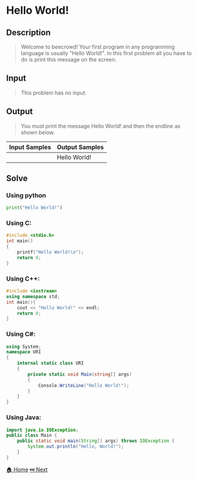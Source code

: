 # Hello World!

## Description

> Welcome to beecrowd!
> Your first program in any programming language is usually "Hello World!". In this first problem all you have to do is print this message on the screen.

## Input

> This problem has no input.

## Output

> You must print the message Hello World! and then the endline as shown below.

| Input Samples | Output Samples |
| ------------- | -------------- |
|               | Hello World!   |

## Solve

### Using python

```python
print("Hello World!")
```

### Using C:

```c
#include <stdio.h>
int main()
{
    printf("Hello World!\n");
    return 0;
}
```

### Using C++:

```c++
#include <iostream>
using namespace std;
int main(){
    cout << "Hello World!" << endl;
    return 0;
}
```

### Using C#:

```c#
using System;
namespace URI
{
    internal static class URI
    {
        private static void Main(string[] args)
        {
            Console.WriteLine("Hello World!");
        }
    }
}
```

### Using Java:

```java
import java.io.IOException;
public class Main {
    public static void main(String[] args) throws IOException {
        System.out.println("Hello, World!");
    }
}
```

[🏠 Home](/README.md) [⏭️ Next](/URI_1001/URI_1001.md)
